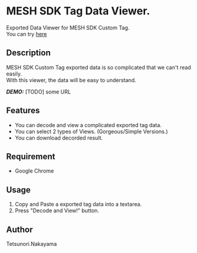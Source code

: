 # MESH SDK Tag Data Viewer.

Exported Data Viewer for MESH SDK Custom Tag.  
You can try [here](https://tetunori.github.io/MESH_SDK_Exported_Data_Viewer/index.html)

## Description

MESH SDK Custom Tag exported data is so complicated that
we can't read easily.  
With this viewer, the data will be easy to understand.

***DEMO:***
[TODO] some URL

## Features

- You can decode and view a complicated exported tag data.
- You can select 2 types of Views. (Gorgeous/Simple Versions.)
- You can download decorded result.

## Requirement

- Google Chrome

## Usage

1. Copy and Paste a exported tag data into a textarea.
2. Press "Decode and View!" button.

## Author

Tetsunori.Nakayama
